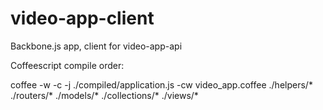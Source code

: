 video-app-client
================

Backbone.js app, client for video-app-api

Coffeescript compile order:

coffee -w -c -j ./compiled/application.js -cw video_app.coffee ./helpers/* ./routers/* ./models/* ./collections/* ./views/*
